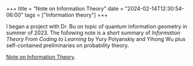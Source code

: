 +++
title = "Note on Information Theory"
date = "2024-02-14T12:30:54-06:00"
tags = ["Information theory"]
+++

I began a project with Dr. Bu on topic of quantum information geometry in summer of 2023. The following note is a short summary of *Information Theory From Coding to Learning* by Yury Polyanskiy and Yihong Wu plus self-contained preliminaries on probability theory. 

[Note on Information Theory](/pdfs/note_on_information_theory.pdf).